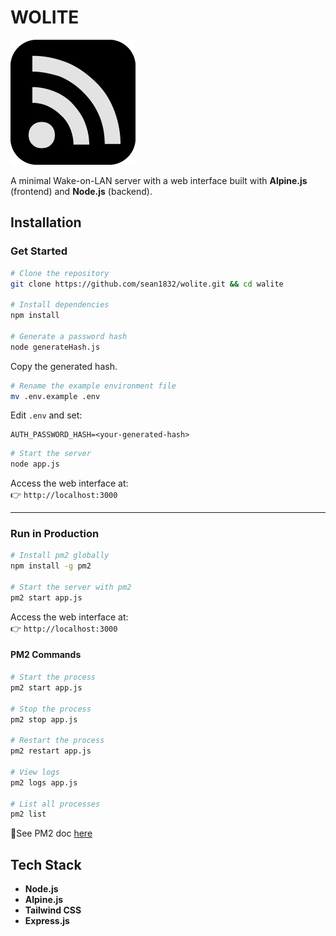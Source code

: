 # WOLITE

![favicon](/public//icons//favicon.png)

A minimal Wake-on-LAN server with a web interface built with **Alpine.js** (frontend) and **Node.js** (backend).

## Installation

### Get Started

```sh
# Clone the repository
git clone https://github.com/sean1832/wolite.git && cd walite

# Install dependencies
npm install

# Generate a password hash
node generateHash.js
```

Copy the generated hash.

```sh
# Rename the example environment file
mv .env.example .env
```

Edit `.env` and set:

```env
AUTH_PASSWORD_HASH=<your-generated-hash>
```

```sh
# Start the server
node app.js
```

Access the web interface at:  
👉 `http://localhost:3000`

---

### Run in Production

```sh
# Install pm2 globally
npm install -g pm2

# Start the server with pm2
pm2 start app.js
```

Access the web interface at:  
👉 `http://localhost:3000`

#### PM2 Commands

```sh
# Start the process
pm2 start app.js

# Stop the process
pm2 stop app.js

# Restart the process
pm2 restart app.js

# View logs
pm2 logs app.js

# List all processes
pm2 list
```

📄See PM2 doc [here](https://pm2.keymetrics.io/docs/usage/process-management/)

## Tech Stack

- **Node.js**
- **Alpine.js**
- **Tailwind CSS**
- **Express.js**
